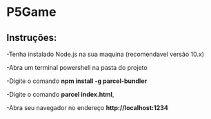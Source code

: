 # P5Game

## Instruções:
-Tenha instalado Node.js na sua maquina (recomendavel versão 10.x)

-Abra um terminal powershell na pasta do projeto

-Digite o comando **npm install -g parcel-bundler**

-Digite o comando **parcel index.html**,

-Abra seu navegador no endereço **http://localhost:1234**
